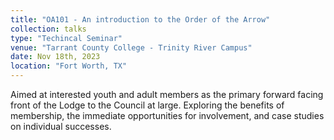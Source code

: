 ```yaml
---
title: "OA101 - An introduction to the Order of the Arrow"
collection: talks
type: "Techincal Seminar"
venue: "Tarrant County College - Trinity River Campus"
date: Nov 18th, 2023
location: "Fort Worth, TX"
---
```

Aimed at interested youth and adult members as the primary forward facing front of the Lodge to the Council at large. Exploring the benefits of membership, the immediate opportunities for involvement, and case studies on individual successes.